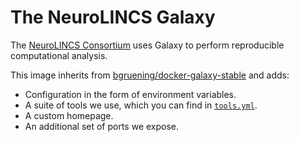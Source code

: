 # The NeuroLINCS Galaxy

The [NeuroLINCS Consortium](http://neurolincs.org/) uses Galaxy to perform reproducible computational analysis.

This image inherits from [bgruening/docker-galaxy-stable](https://github.com/bgruening/docker-galaxy-stable) and adds:
- Configuration in the form of environment variables.
- A suite of tools we use, which you can find in [`tools.yml`](https://github.com/zfrenchee/galaxy-neurolincs/blob/master/tools.yml).
- A custom homepage.
- An additional set of ports we expose.


<!--
## Pipelines

Our goal is to make our computational pipelines open and reproducible, which means we'd like to publish the source code (for openness) but go further and ensure those pipelines' reproducibility in the long, using a containerization strategy. For containerization we use docker, which is the default, open source standard.

A container is a program executable from any operating system, including any past or future operating systems. It bundles all the dependencies of a pipeline with the actual pipeline, meaning that future changes in operating systems or libraries relied on by the pipeline do not affect the pipeline's ability to execute to completion. A containerized pipeline is impervious to time, and exactly reproducible in any environment. See these  blog  posts for more.

Using galaxy, we publish our computational tools, both on github and the galaxy tool shed, and soon we will also be publishing them to the dockerhub. Other computational platforms use dockerization for their entire workflows by default (e.g. Arvados by Curoverse). We also have an easy to way to publish our pipelines to myExperiment and we're hoping to support Dockstore soon.
 -->
